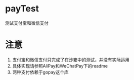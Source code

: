 # payTest
测试支付宝和微信支付

# 注意
1. 支付宝和微信支付只完成了在沙箱中的测试，并没有实际运用
2. 具体实现请参照AliPay和WeChatPay下的readme
3. 两种支付依赖于gopay这个库
